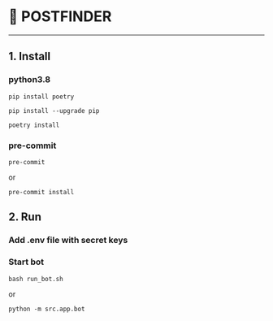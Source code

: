 # 🔎 POSTFINDER

---
## 1. Install

### python3.8

```
pip install poetry

pip install --upgrade pip

poetry install
```

### pre-commit

```
pre-commit
```

or

```
pre-commit install
```

## 2. Run

### Add .env file with secret keys

### Start bot

```python
bash run_bot.sh
```

or

```
python -m src.app.bot
```
